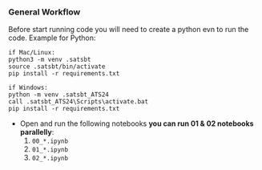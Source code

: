 ### General Workflow

Before start running code you will need to create a python evn to run the code.
Example for Python:

```
if Mac/Linux:
python3 -m venv .satsbt
source .satsbt/bin/activate
pip install -r requirements.txt

if Windows:
python -m venv .satsbt_ATS24
call .satsbt_ATS24\Scripts\activate.bat
pip install -r requirements.txt
```

- Open and run the following notebooks **you can run 01 & 02 notebooks parallelly**:
  1. `00_*.ipynb`
  2. `01_*.ipynb`
  3. `02_*.ipynb`